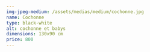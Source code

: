 ```yaml
---
img-jpeg-medium: /assets/medias/medium/cochonne.jpg
name: Cochonne
type: black-white
alt: cochonne et babys
dimensions: 130x90 cm
price: 800
---
```

